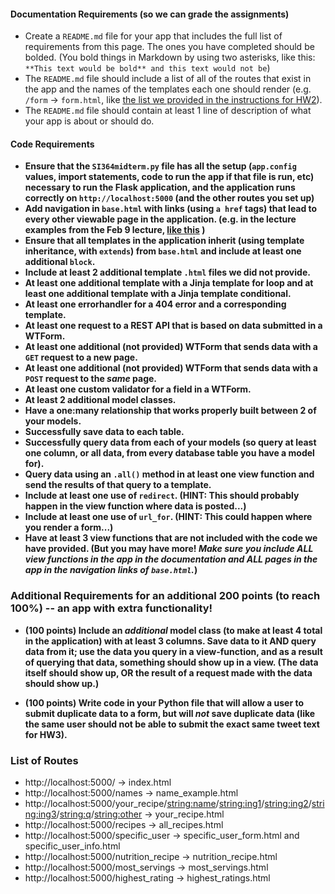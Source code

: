 
#### Documentation Requirements (so we can grade the assignments)
* Create a `README.md` file for your app that includes the full list of requirements from this page. The ones you have completed should be bolded. (You bold things in Markdown by using two asterisks, like this: `**This text would be bold** and this text would not be`)
* The `README.md` file should include a list of all of the routes that exist in the app and the names of the templates each one should render (e.g. `/form` -> `form.html`, like [the list we provided in the instructions for HW2](https://www.dropbox.com/s/3a83ykoz79tqn8r/Screenshot%202018-02-15%2013.27.52.png?dl=0)).
* The `README.md` file should contain at least 1 line of description of what your app is about or should do.

#### Code Requirements


- **Ensure that the `SI364midterm.py` file has all the setup (`app.config` values, import statements, code to run the app if that file is run, etc) necessary to run the Flask application, and the application runs correctly on `http://localhost:5000` (and the other routes you set up)**  
- **Add navigation in `base.html` with links (using `a href` tags) that lead to every other viewable page in the application. (e.g. in the lecture examples from the Feb 9 lecture, [like this](https://www.dropbox.com/s/hjcls4cfdkqwy84/Screenshot%202018-02-15%2013.26.32.png?dl=0) )**  
- **Ensure that all templates in the application inherit (using template inheritance, with `extends`) from `base.html` and include at least one additional `block`.**  
- **Include at least 2 additional template `.html` files we did not provide.**  
- **At least one additional template with a Jinja template for loop and at least one additional template with a Jinja template conditional.**  
- **At least one errorhandler for a 404 error and a corresponding template.**    
- **At least one request to a REST API that is based on data submitted in a WTForm.**    
- **At least one additional (not provided) WTForm that sends data with a `GET` request to a new page.**    
- **At least one additional (not provided) WTForm that sends data with a `POST` request to the *same* page.**    
- **At least one custom validator for a field in a WTForm.**   
- **At least 2 additional model classes.**    
- **Have a one:many relationship that works properly built between 2 of your models.**    
- **Successfully save data to each table.**    
- **Successfully query data from each of your models (so query at least one column, or all data, from every database table you have a model for).**    
- **Query data using an `.all()` method in at least one view function and send the results of that query to a template.**    
- **Include at least one use of `redirect`. (HINT: This should probably happen in the view function where data is posted...)**    
- **Include at least one use of `url_for`. (HINT: This could happen where you render a form...)**    
- **Have at least 3 view functions that are not included with the code we have provided. (But you may have more! *Make sure you include ALL view functions in the app in the documentation and ALL pages in the app in the navigation links of `base.html`.*)**   

### Additional Requirements for an additional 200 points (to reach 100%) -- an app with extra functionality!  

* **(100 points) Include an *additional* model class (to make at least 4 total in the application) with at least 3 columns. Save data to it AND query data from it; use the data you query in a view-function, and as a result of querying that data, something should show up in a view. (The data itself should show up, OR the result of a request made with the data should show up.)**  

* **(100 points) Write code in your Python file that will allow a user to submit duplicate data to a form, but will *not* save duplicate data (like the same user should not be able to submit the exact same tweet text for HW3).**  

### List of Routes
- http://localhost:5000/ -> index.html
- http://localhost:5000/names -> name_example.html
- http://localhost:5000/your_recipe/<string:name>/<string:ing1>/<string:ing2>/<string:ing3>/<string:q>/<string:other> -> your_recipe.html
- http://localhost:5000/recipes -> all_recipes.html
- http://localhost:5000/specific_user -> specific_user_form.html and specific_user_info.html
- http://localhost:5000/nutrition_recipe -> nutrition_recipe.html
- http://localhost:5000/most_servings -> most_servings.html
- http://localhost:5000/highest_rating -> highest_ratings.html


